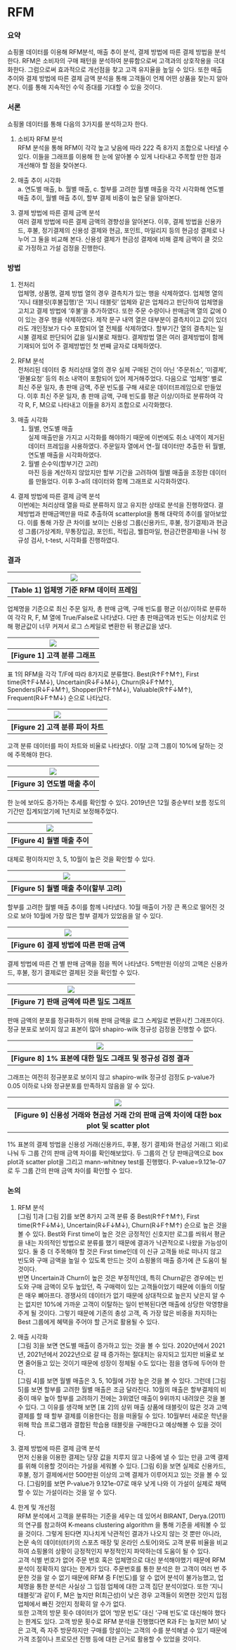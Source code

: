 # RFM
### 요약
쇼핑몰 데이터를 이용해 RFM분석, 매출 추이 분석, 결제 방법에 따른 결제 방법을 분석한다. RFM은 소비자의 구매 패턴을 분석하여 분류함으로써 고객과의 상호작용을 극대화한다. 그럼으로써 효과적으로 개선점을 찾고 고객 유지율을 높일 수 있다. 또한 매출 추이와 결제 방법에 따른 결제 금액 분석을 통해 고객들이 언제 어떤 상품을 찾는지 알아본다. 이를 통해 지속적인 수익 증대를 기대할 수 있을 것이다. 

### 서론
쇼핑몰 데이터를 통해 다음의 3가지를 분석하고자 한다.
1. 소비자 RFM 분석  
  RFM 분석을 통해 RFM이 각각 높고 낮음에 따라 2*2*2 즉 8가지 조합으로 나타낼 수 있다. 이들을 그래프를 이용해 한 눈에 알아볼 수 있게 나타내고 주목할 만한 점과 개선해야 할 점을 찾아본다.<p>
1. 매출 추이 시각화  
  a. 연도별 매출, b. 월별 매출, c. 할부를 고려한 월별 매출을 각각 시각화해 연도별 매출 추이, 월별 매출 추이, 할부 결제 비중이 높은 달을 알아본다.<p>
1. 결제 방법에 따른 결제 금액 분석  
  여러 결제 방법에 따른 결제 금액의 경향성을 알아본다. 이후, 결제 방법을 신용카드, 후불, 정기결제의 신용성 결제와 현금, 포인트, 마일리지 등의 현금성 결제로 나누어 그 둘을 비교해 본다. 신용성 결제가 현금성 결제에 비해 결제 금액이 클 것으로 가정하고 가설 검정을 진행한다.

### 방법
1. 전처리  
   업체명, 상품명, 결제 방법 열의 경우 결측치가 있는 행을 삭제하였다. 업체명 열의 ‘지니 태블릿(후불집행)’은 ‘지니 태블릿’ 업체와 같은 업체라고 판단하여 업체명을 고치고 결제 방법에 ‘후불’을 추가하였다. 또한 주문 수량이나 판매금액 열의 값에 0이 있는 경우 행을 삭제하였다. 제작 문구 내역 열은 대부분이 결측치이고 값이 있더라도 개인정보가 다수 포함되어 열 전체를 삭제하였다. 할부기간 열의 결측치는 일시불 결제로 판단되어 값을 일시불로 채웠다. 결제방법 열은 여러 결제방법이 함께 기재되어 있어 주 결제방법인 첫 번째 글자로 대체하였다. <p>
1. RFM 분석  
   전처리된 데이터 중 처리상태 열의 경우 실제 구매된 건이 아닌 ‘주문취소’, ‘미결제’, ‘환불요청’ 등의 취소 내역이 포함되어 있어 제거해주었다. 다음으로 ‘업체명’ 별로 최신 주문 일자, 총 판매 금액, 주문 빈도를 구해 새로운 데이터프레임으로 만들었다. 이후 최신 주문 일자, 총 판매 금액, 구매 빈도를 평균 이상/이하로 분류하여 각각 R, F, M으로 나타내고 이들을 8가지 조합으로 시각화했다.<p>
1. 매출 시각화  
   1. 월별, 연도별 매출  
     실제 매출만을 가지고 시각화를 해야하기 때문에 이번에도 취소 내역이 제거된 데이터 프레임을 사용하였다. 주문일자 열에서 연-월 데이터만 추출한 뒤 월별, 연도별 매출을 시각화하였다.
   1. 월별 순수익(할부기간 고려)  
     마진 등을 계산하지 않았지만 할부 기간을 고려하여 월별 매출을 조정한 데이터를 만들었다. 이후  3-a의 데이터와 함께 그래프로 시각화하였다.<p>
1. 결제 방법에 따른 결제 금액 분석  
   이번에는 처리상태 열을 따로 분류하지 않고 유지한 상태로 분석을 진행하였다. 결제방법과 판매금액만을 따로 추출하여 scatterplot을 통해 대략의 추이를 알아보았다. 이를 통해 가장 큰 차이를 보이는 신용성 그룹(신용카드, 후불, 정기결제)과 현금성 그룹(가상계좌, 무통장입금, 포인트, 적립금, 웰컴마일, 현금간편결제)을 나눠 정규성 검사, t-test, 시각화를 진행하였다.

### 결과
| <img src="https://github.com/jjun2648/RFM/blob/main/images/01_table.png"> |
|:--:|
| <b> [Table 1] 업체명 기준 RFM 데이터 프레임 </b> |
업체명을 기준으로 최신 주문 일자, 총 판매 금액, 구매 빈도를 평균 이상/이하로 분류하여 각각 R, F, M 열에 True/False로 나타냈다. 다만 총 판매금액과 빈도는 이상치로 인해 평균값이 너무 커져서 로그 스케일로 변환한 뒤 평균값을 냈다.

| <img src="https://github.com/jjun2648/RFM/blob/main/images/01_bar.png"> |
|:--:|
| <b> [Figure 1] 고객 분류 그래프 </b> |
표 1의 RFM을 각각 T/F에 따라 8가지로 분류했다. Best(R↑F↑M↑), First time(R↑F↓M↓), Uncertain(R↓F↓M↓), Churn(R↓F↑M↑), Spenders(R↓F↓M↑), Shopper(R↑F↑M↓), Valuable(R↑F↓M↑), Frequent(R↓F↑M↓) 순으로 나타났다.

| <img src="https://github.com/jjun2648/RFM/blob/main/images/02_pie.png"> |
|:--:|
| <b> [Figure 2] 고객 분류 파이 차트 </b> |
고객 분류 데이터를 파이 차트와 비율로 나타냈다. 이탈 고객 그룹이 10%에 달하는 것에 주목해야 한다.

| <img src="https://github.com/jjun2648/RFM/blob/main/images/03_year_bar.png"> |
|:--:|
| <b> [Figure 3] 연도별 매출 추이 </b> |
한 눈에 보아도 증가하는 추세를 확인할 수 있다. 2019년은 12월 중순부터 보름 정도의 기간만 집계되었기에 1년치로 보정해주었다.

| <img src="https://github.com/jjun2648/RFM/blob/main/images/04_bar_month.png"> |
|:--:|
| <b> [Figure 4]  월별 매출 추이 </b> |
대체로 평이하지만 3, 5, 10월이 높은 것을 확인할 수 있다.

| <img src="https://github.com/jjun2648/RFM/blob/main/images/05_bar_installment.png"> |
|:--:|
| <b> [Figure 5] 월별 매출 추이(할부 고려) </b> |
할부를 고려한 월별 매출 추이를 함께 나타냈다. 10월 매출이 가장 큰 폭으로 떨어진 것으로 보아 10월에 가장 많은 할부 결제가 있었음을 알 수 있다.

| <img src="https://github.com/jjun2648/RFM/blob/main/images/06.png"> |
|:--:|
| <b> [Figure 6] 결제 방법에 따른 판매 금액 </b> |
결제 방법에 따른 건 별 판매 금액을 점을 찍어 나타냈다. 5백만원 이상의 고액은 신용카드, 후불, 정기 결제로만 결제된 것을 확인할 수 있다.

| <img src="https://github.com/jjun2648/RFM/blob/main/images/07_density.png"> |
|:--:|
| <b> [Figure 7] 판매 금액에 따른 밀도 그래프 </b> |
판매 금액의 분포를 정규화하기 위해 판매 금액을 로그 스케일로 변환시킨 그래프이다. 정규 분포로 보이지 않고 표본이 많아 shapiro-wilk 정규성 검정을 진행할 수 없다.

| <img src="https://github.com/jjun2648/RFM/blob/main/images/08_density.png"> |
|:--:|
| <b> [Figure 8] 1% 표본에 대한 밀도 그래프 및 정규성 검정 결과 </b> |
 그래프는 여전히 정규분포로 보이지 않고 shapiro-wilk 정규성 검정도 p-value가 0.05 이하로 나와 정규분포를 만족하지 않음을 알 수 있다.

| <img src="https://github.com/jjun2648/RFM/blob/main/images/09_boxplot.png"> |
|:--:|
| <b> [Figure 9] 신용성 거래와 현금성 거래 간의 판매 금액 차이에 대한 box plot 및 scatter plot </b> |
1% 표본의 결제 방법을 신용성 거래(신용카드, 후불, 정기 결제)와 현금성 거래(그 외)로 나눠 두 그룹 간의 판매 금액 차이를 확인해보았다. 두 그룹의 건 당 판매금액으로 box plot과 scatter plot을 그리고 mann-whitney test를 진행했다. P-value=9.121e-07로 두 그룹 간의 판매 금액 차이를 확인할 수 있다.

### 논의
1. RFM 분석  
   [그림 1]과 [그림 2]를 보면 8가지 고객 분류 중 Best(R↑F↑M↑), First time(R↑F↓M↓), Uncertain(R↓F↓M↓), Churn(R↓F↑M↑) 순으로 높은 것을 볼 수 있다. Best와 First time이 높은 것은 긍정적인 신호지만 로그를 씌워서 평균을 내는 자의적인 방법으로 분류를 했기 때문에 결과가 낙관적으로 나왔을 가능성이 있다. 둘 중 더 주목해야 할 것은 First time인데 이 신규 고객들 바로 떠나지 않고 빈도와 구매 금액을 높일 수 있도록 만드는 것이 쇼핑몰의 매출 증가에 큰 도움이 될 것이다.  
반면 Uncertain과 Churn이 높은 것은 부정적인데, 특히 Churn같은 경우에는 빈도와 구매 금액이 모두 높았던, 즉 구매력이 있는 고객들이었기 때문에 이들의 이탈은 매우 뼈아프다. 경쟁사의 데이터가 없기 때문에 상대적으로 높은지 낮은지 알 수는 없지만 10%에 가까운 고객이 이탈하는 일이 반복된다면 매출에 상당한 악영향을 주게 될 것이다. 그렇기 때문에 기존의 충성 고객, 즉 가장 많은 비중을 차지하는 Best 그룹에게 혜택을 주어야 할 근거로 활용될 수 있다.<p>
1. 매출 시각화  
   [그림 3]을 보면 연도별 매출이 증가하고 있는 것을 볼 수 있다. 2020년에서 2021년, 2021년에서 2022년으로 갈 때 증가하는 절대치는 유지되고 있지만 비율로 보면 줄어들고 있는 것이기 때문에 성장이 정체될 수도 있다는 점을 염두에 두어야 한다.  
[그림 4]를 보면 월별 매출은 3, 5, 10월에 가장 높은 것을 볼 수 있다. 그런데 [그림 5]를 보면 할부를 고려한 월별 매출은 조금 달라진다. 10월의 매출은 할부결제의 비중이 매우 높아 할부를 고려하기 전에는 3위였던 매출이 9위까지 내려앉은 것을 볼 수 있다. 그 이유를 생각해 보면 [표 2]의 상위 매출 상품에 태블릿이 많은 것과 고액 결제를 할 때 할부 결제를 이용한다는 점을 떠올릴 수 있다. 10월부터 새로운 학년을 위해 학습 프로그램과 결합된 학습용 태블릿을 구매한다고 예상해볼 수 있을 것이다.<p>
1. 결제 방법에 따른 결제 금액 분석  
   먼저 신용을 이용한 결제는 당장 값을 치루지 않고 나중에 낼 수 있는 만큼 고액 결제를 위해 이용할 것이라는 가설을 세워볼 수 있다. [그림 6]을 보면 실제로 신용카드, 후불, 정기 결제에서만 500만원 이상의 고액 결제가 이루어지고 있는 것을 볼 수 있다. [그림9]를 보면 P-value가 9.121e-07로 매우 낮게 나와 이 가설이 실제로 채택할 수 있는 가설이라는 것을 알 수 있다. <p>
1. 한계 및 개선점  
   RFM 분석에서 고객을 분류하는 기준을 세우는 데 있어서 BIRANT, Derya.(2011)의 연구를 참고하여 K-means clustering algorithm 을 통해 기준을 세워볼 수 있을 것이다. 그렇게 된다면 지나치게 낙관적인 결과가 나오지 않는 것 뿐만 아니라, 논문 속의 데이터(터키의 스포츠 매장 및 온라인 스토어)와도 고객 분류 비율을 비교하여 쇼핑몰의 상황이 긍정적인지 부정적인지 파악하는데 도움이 될 수 있다.   
고객 식별 번호가 없어 주문 번호 혹은  업체명으로 대신 분석해야했기 때문에 RFM 분석이 정확하지 않다는 한계가 있다. 주문번호를 통한 분석은 한 고객이 여러 번 주문한 것을 알 수 없기 때문에 RFM 중 F(빈도)를 알 수 없어 분석이 불가능했고, 업체명을 통한 분석은 사실상 그 입점 업체에 대한 고객 집단 분석이었다. 또한 ‘지니 태블릿’과 같이 F, M은 높지만 R(최근성)이 낮은 경우 고객들이 외면한 것인지 입점 업체에서 빠진 것인지 정확히 알 수가 없다.   
또한 고객의 방문 횟수 데이터가 없어 ‘방문 빈도’ 대신 ‘구매 빈도’로 대신해야 했다는 한계도 있다. 고객 방문 횟수로 RFM 분석을 진행했다면 R과 F는 높지만 M이 낮은 고객, 즉 자주 방문하지만 구매를 망설이는 고객의 수를 분석해낼 수 있기 때문에 가격 조절이나 프로모션 진행 등에 대한 근거로 활용할 수 있었을 것이다. 



